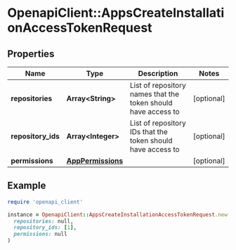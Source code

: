 # OpenapiClient::AppsCreateInstallationAccessTokenRequest

## Properties

| Name | Type | Description | Notes |
| ---- | ---- | ----------- | ----- |
| **repositories** | **Array&lt;String&gt;** | List of repository names that the token should have access to | [optional] |
| **repository_ids** | **Array&lt;Integer&gt;** | List of repository IDs that the token should have access to | [optional] |
| **permissions** | [**AppPermissions**](AppPermissions.md) |  | [optional] |

## Example

```ruby
require 'openapi_client'

instance = OpenapiClient::AppsCreateInstallationAccessTokenRequest.new(
  repositories: null,
  repository_ids: [1],
  permissions: null
)
```

